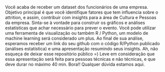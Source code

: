 Você acaba de receber um dataset dos funcionários de uma empresa. Objetivo principal é que você identifique fatores que tem influencia sobre o attrition, e assim, contribuir
com insights para a área de Cultura e Pessoas da empresa. Sinta-se à vontade para construir os gráficos e análises estatísticas que achar necessário para prever o evento.
Você pode utilizar uma ferramenta de visualização ou também R / Python, um modelo de machine learning será considerado um plus.
Ao final de sua análise, esperamos receber um link do seu github com o código R/Python publicado (análises estatística) e uma apresentação resumindo seus insights.
Ah, não esqueça de deixar esse repositório público =)
Leve em consideração que essa apresentação será feita para pessoas técnicas e não técnicas, e que deve durar no máximo 40 min.
Bora!!
Qualquer dúvida estamos aqui.
